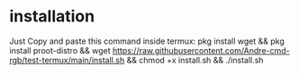 # installation
Just Copy and paste this command inside termux:
pkg install wget && pkg install proot-distro && wget https://raw.githubusercontent.com/Andre-cmd-rgb/test-termux/main/install.sh && chmod +x install.sh && ./install.sh
